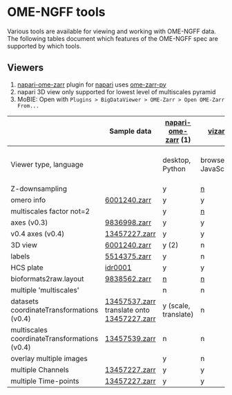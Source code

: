 # OME-NGFF tools

Various tools are available for viewing and working with OME-NGFF data.
The following tables document which features of the OME-NGFF spec are supported by which tools.

## Viewers

1. <a href="https://github.com/ome/napari-ome-zarr/">napari-ome-zarr</a> plugin for <a href="https://napari.org">napari</a> uses <a href="https://github.com/ome/ome-zarr-py/">ome-zarr-py</a>
2. napari 3D view only supported for lowest level of multiscales pyramid
3. MoBIE: Open with `Plugins > BigDataViewer > OME-Zarr > Open OME-Zarr From...`

<table>
  <thead>
    <tr>
      <th></th>
      <th>Sample data</th>
      <th><a href="https://github.com/ome/napari-ome-zarr/">napari-ome-zarr</a> (1)</th>
      <th><a href="https://github.com/hms-dbmi/vizarr/">vizarr</a></th>
      <th><a href="https://github.com/mobie/mobie-viewer-fiji/">MoBIE</a> (3)</th>
      <th><a href="https://itkwidgets.readthedocs.io/en/latest">itkwidgets</a></th>
      <th><a href="https://webknossos.org">webKnossos</a></th>
      <th><a href="https://www.openmicroscopy.org/omero/">OMERO</a></th>
    </tr>
  </thead>
  <tbody>
  <tr>
      <td>Viewer type, language</td>
      <td></td>
      <td>desktop, Python</td>
      <td>browser, JavaScript</td>
      <td>desktop, Java</td>
      <td>notebook, Python</td>
      <td>browser client + server</td>
      <td>various clients + server</td>
    </tr>
    <tr>
      <td>Z-downsampling</td>
      <td></td>
      <td>y</td>
      <td><a href="https://github.com/hms-dbmi/vizarr/pull/71">n</a></td>
      <td>y</td>
      <td>y</td>
      <td>y</td>
      <td>n</td>
    </tr>
    <tr>
      <td>omero info</td>
      <td><a href="https://uk1s3.embassy.ebi.ac.uk/idr/zarr/v0.4/idr0062A/6001240.zarr">6001240.zarr</a></td>
      <td>y</td>
      <td>y</td>
      <td>n</td>
      <td><a href="https://github.com/InsightSoftwareConsortium/itkwidgets/issues/546">n</a></td>
      <td>n</td>
      <td>n?</td>
    </tr>
    <tr>
      <td>multiscales factor not=2</td>
      <td></td>
      <td>y</td>
      <td><a href="https://github.com/hms-dbmi/vizarr/issues/101">n</a></td>
      <td>y</td>
      <td>y</td>
      <td>y</td>
      <td>y?</td>
    </tr>
    <tr>
      <td>axes (v0.3)</td>
      <td><a href="https://uk1s3.embassy.ebi.ac.uk/idr/zarr/v0.3/idr0079A/9836998.zarr">9836998.zarr</a></td>
      <td>y</td>
      <td>y</td>
      <td>y</td>
      <td>y</td>
      <td>n</td>
      <td>?</td>
    </tr>
    <tr>
      <td>v0.4 axes (v0.4)</td>
      <td><a href="https://uk1s3.embassy.ebi.ac.uk/idr/zarr/v0.4/idr0101A/13457227.zarr">13457227.zarr</a></td>
      <td>y</td>
      <td>y</td>
      <td>y</td>
      <td>y</td>
      <td>y</td>
      <td>?</td>
    </tr>
    <tr>
      <td>3D view</td>
      <td><a href="https://uk1s3.embassy.ebi.ac.uk/idr/zarr/v0.4/idr0062A/6001240.zarr">6001240.zarr</a></td>
      <td>y (2)</td>
      <td>n</td>
      <td>y</td>
      <td>y</td>
      <td>y</td>
      <td>n</td>
    </tr>
    <tr>
      <td>labels</td>
      <td><a href="https://uk1s3.embassy.ebi.ac.uk/idr/zarr/v0.4/idr0052A/5514375.zarr">5514375.zarr</a></td>
      <td>y</td>
      <td>n</td>
      <td>y</td>
      <td><a href="https://github.com/InsightSoftwareConsortium/itkwidgets/issues/547">n</a></td>
      <td>y</td>
      <td>?</td>
    </tr>
    <tr>
      <td>HCS plate</td>
      <td><a href="https://uk1s3.embassy.ebi.ac.uk/idr/zarr/v0.4/idr0001A/2551.zarr">idr0001</a></td>
      <td>y</td>
      <td>y</td>
      <td>n</td>
      <td>n</td>
      <td>n</td>
      <td>y</td>
    </tr>
    <tr>
      <td>bioformats2raw.layout</td>
      <td><a href="https://uk1s3.embassy.ebi.ac.uk/idr/zarr/v0.2/idr0070A/9838562.zarr">9838562.zarr</a></td>
      <td><a href="https://github.com/ome/napari-ome-zarr/issues/71">n</a></td>
      <td><a href="https://github.com/hms-dbmi/vizarr/issues/149">n</a></td>
      <td><span style="color: red">X</span></td>
      <td>n</td>
      <td>n</td>
      <td>y</td>
    </tr>
    <tr>
      <td>multiple 'multiscales'</td>
      <td></td>
      <td>n</td>
      <td>n</td>
      <td>n</td>
      <td>n</td>
      <td>n</td>
      <td>n</td>
    </tr>
    <tr>
      <td>datasets coordinateTransformations (v0.4)</td>
      <td><a href="https://uk1s3.embassy.ebi.ac.uk/idr/zarr/v0.4/idr0101A/13457537.zarr">13457537.zarr</a>
        translate onto <a href="https://uk1s3.embassy.ebi.ac.uk/idr/zarr/v0.4/idr0101A/13457227.zarr">13457227.zarr</a></td>
      <td>y (scale, translate)</td>
      <td>n</td>
      <td>?</td>
      <td>y (scale)</td>
      <td>y (scale)</td>
      <td>?</td>
    </tr>
    <tr>
      <td>multiscales coordinateTransformations (v0.4)</td>
      <td><a href="https://uk1s3.embassy.ebi.ac.uk/idr/zarr/v0.4/idr0101A/13457539.zarr">13457539.zarr</a></td>
      <td>n</td>
      <td>n</td>
      <td>?</td>
      <td>?</td>
      <td>?</td>
      <td>?</td>
    </tr>
    <tr>
      <td>overlay multiple images</td>
      <td></td>
      <td>y</td>
      <td>n</td>
      <td>?</td>
      <td>?</td>
      <td>y</td>
      <td>n</td>
    </tr>
    <tr>
      <td>multiple Channels</td>
      <td><a href="https://uk1s3.embassy.ebi.ac.uk/idr/zarr/v0.4/idr0101A/13457227.zarr">13457227.zarr</a></td>
      <td>y</td>
      <td>y</td>
      <td>y</td>
      <td>n</td>
      <td>y</td>
      <td>y</td>
    </tr>
    <tr>
      <td>multiple Time-points</td>
      <td><a href="https://uk1s3.embassy.ebi.ac.uk/idr/zarr/v0.4/idr0101A/13457227.zarr">13457227.zarr</a></td>
      <td>y</td>
      <td>y</td>
      <td>y</td>
      <td>n</td>
      <td>n</td>
      <td>y</td>
    </tr>
  </tbody>
</table>
